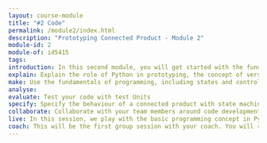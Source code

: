 ```yaml
---
layout: course-module
title: "#2 Code"
permalink: /module2/index.html
description: "Prototyping Connected Product - Module 2"
module-id: 2
module-of: id5415
tags:
introduction: In this second module, you will get started with the fundamentals of programming in Python yourself. In particular, you will look at how to achieve certain light bulb behaviour, given the working system that you now have.
explain: Explain the role of Python in prototyping, the concept of version control systems and code library.
make: Use the fundamentals of programming, including states and control flow, to control the behaviour of a connected light bulb.
analyse:
evaluate: Test your code with test Units
specify: Specify the behaviour of a connected product with state machine and flow chart.
collaborate: Collaborate with your team members around code development with Git and GitHub.
live: In this session, we play with the basic programming concept in Python. We will walk you through the work flow of collaborating with Git and GitHub.
coach: This will be the first group session with your coach. You will receive feedback what you reported on your GitHub repository.
---
```

